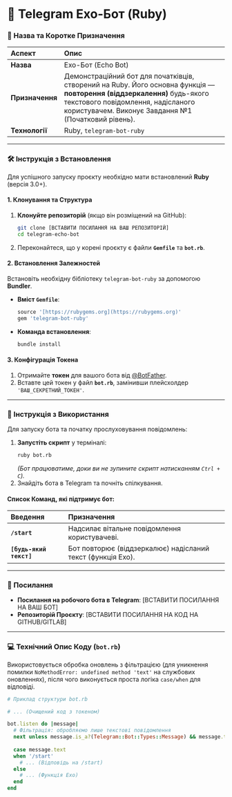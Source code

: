 # 🤖 Telegram Ехо-Бот (Ruby)

### 📝 Назва та Коротке Призначення

| Аспект | Опис |
| :--- | :--- |
| **Назва** | Ехо-Бот (Echo Bot) |
| **Призначення** | Демонстраційний бот для початківців, створений на Ruby. Його основна функція — **повторення (віддзеркалення)** будь-якого текстового повідомлення, надісланого користувачем. Виконує Завдання №1 (Початковий рівень). |
| **Технології** | Ruby, `telegram-bot-ruby` |

---

### 🛠️ Інструкція з Встановлення

Для успішного запуску проєкту необхідно мати встановлений **Ruby** (версія 3.0+).

#### 1. Клонування та Структура

1.  **Клонуйте репозиторій** (якщо він розміщений на GitHub):
    ```bash
    git clone [ВСТАВИТИ ПОСИЛАННЯ НА ВАШ РЕПОЗИТОРІЙ]
    cd telegram-echo-bot
    ```
2.  Переконайтеся, що у корені проєкту є файли **`Gemfile`** та **`bot.rb`**.

#### 2. Встановлення Залежностей

Встановіть необхідну бібліотеку `telegram-bot-ruby` за допомогою **Bundler**.

* **Вміст `Gemfile`**:
    ```ruby
    source '[https://rubygems.org](https://rubygems.org)'
    gem 'telegram-bot-ruby'
    ```
* **Команда встановлення**:
    ```bash
    bundle install
    ```

#### 3. Конфігурація Токена

1.  Отримайте **токен** для вашого бота від [@BotFather](https://t.me/BotFather).
2.  Вставте цей токен у файл **`bot.rb`**, замінивши плейсхолдер `'ВАШ_СЕКРЕТНИЙ_ТОКЕН'`.

---

### 🚀 Інструкція з Використання

Для запуску бота та початку прослуховування повідомлень:

1.  **Запустіть скрипт** у терміналі:
    ```bash
    ruby bot.rb
    ```
    *(Бот працюватиме, доки ви не зупините скрипт натисканням `Ctrl + C`).*
2.  Знайдіть бота в Telegram та почніть спілкування.

#### Список Команд, які підтримує бот:

| Введення | Призначення |
| :--- | :--- |
| **`/start`** | Надсилає вітальне повідомлення користувачеві. |
| **`[будь-який текст]`** | Бот повторює (віддзеркалює) надісланий текст (функція Ехо). |

---

### 🔗 Посилання

* **Посилання на робочого бота в Telegram**: [ВСТАВИТИ ПОСИЛАННЯ НА ВАШ БОТ]
* **Репозиторій Проєкту**: [ВСТАВИТИ ПОСИЛАННЯ НА КОД НА GITHUB/GITLAB]

---

### 💻 Технічний Опис Коду (`bot.rb`)

Використовується обробка оновлень з фільтрацією (для уникнення помилки `NoMethodError: undefined method 'text'` на службових оновленнях), після чого виконується проста логіка `case/when` для відповіді.

```ruby
# Приклад структури bot.rb

# ... (Очищений код з токеном)

bot.listen do |message|
  # Фільтрація: обробляємо лише текстові повідомлення
  next unless message.is_a?(Telegram::Bot::Types::Message) && message.text
  
  case message.text
  when '/start'
    # ... (Відповідь на /start)
  else 
    # ... (Функція Ехо)
  end
end